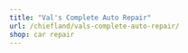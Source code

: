 ```yaml
---
title: "Val's Complete Auto Repair"
url: /chiefland/vals-complete-auto-repair/
shop: car repair
---
```

